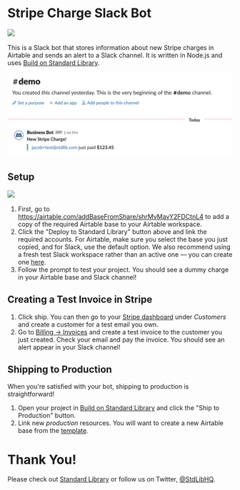 # Stripe Charge Slack Bot

[<img src="https://deploy.stdlib.com/static/images/deploy.svg" width="192">](https://deploy.stdlib.com/)

This is a Slack bot that stores information about new Stripe charges in Airtable and sends an alert to a Slack channel. It is written in Node.js and uses [Build on Standard Library](https://build.stdlib.com).

![](./readme/images/charge-alert.png)

## Setup

[<img src="https://deploy.stdlib.com/static/images/deploy.svg" width="192">](https://deploy.stdlib.com/)

1. First, go to https://airtable.com/addBaseFromShare/shrMvMavY2FDCtnL4 to add a copy of the required Airtable base to your Airtable workspace.
2. Click the "Deploy to Standard Library" button above and link the required accounts. For Airtable, make sure you select the base you just copied, and for Slack, use the default option. We also recommend using a fresh test Slack workspace rather than an active one –– you can create one [here](https://slack.com/create#email).
3. Follow the prompt to test your project. You should see a dummy charge in your Airtable base and Slack channel!

## Creating a Test Invoice in Stripe

1. Click ship. You can then go to your [Stripe dashboard](https://dashboard.stripe.com/test/customers) under *Customers* and create a customer for a test email you own.
2. Go to [Billing -> Invoices](https://dashboard.stripe.com/test/invoices) and create a test invoice to the customer you just created. Check your email and pay the invoice. You should see an alert appear in your Slack channel!

## Shipping to Production

When you're satisfied with your bot, shipping to production is straightforward!

1. Open your project in [Build on Standard Library](https://build.stdlib.com) and click the "Ship to Production" button.
2. Link new *production* resources. You will want to create a new Airtable base from the [template](https://airtable.com/addBaseFromShare/shrMvMavY2FDCtnL4).

# Thank You!

Please check out [Standard Library](https://stdlib.com/) or follow us on Twitter,
[@StdLibHQ](https://twitter.com/@StdLibHQ).